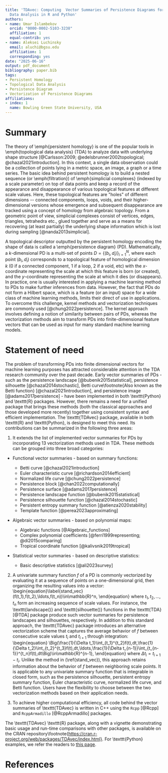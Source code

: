 ```yaml
---
title: 'TDAvec: Computing  Vector Summaries of Persistence Diagrams for Topological
  Data Analysis in R and Python'
authors:
- name: Umar Islambekov
  orcid: "0000-0002-5103-3238"
  affiliation: 1
  equal-contrib: yes
- name: Aleksei Luchinsky
  email: aluchi@bgsu.edu
  affiliation: 1
  corresponding: yes
date: "2025-06-16"
output: pdf_document
bibliography: paper.bib
tags:
- Persistent Homology
- Topological Data Analysis
- Persistence Diagram
- Vectorization of Persistence Diagrams
affiliations:
- index: 1
  name: Bowling Green State University, USA
---
```



# Summary

The theory of \emph{persistent homology} is one of the popular tools in \emph{topological data analysis} (TDA) to analyze data with underlying shape structure [@Carlsson:2009; @edelsbrunner2002topological; @chazal2021introduction]. In this context, a single data observation could be a collection of points lying in a metric space, an image, a graph or a time series. The basic idea behind persistent homology is to build a nested sequence (or \emph{filtration}) of \emph{simplicial complexes} (indexed by a scale parameter) on top of data points and keep a record of the appearance and disappearance of various topological features at different scale values. Here, these topological features are "holes" of different dimensions -- connected components, loops, voids, and their higher-dimensional versions whose emergence and subsequent disappearance are tracked using a concept of homology from algebraic topology. From a geometric point of view, simplicial complexes consist of vertices, edges, triangles, tetrahedra etc., glued together and serve as a means for recovering (at least partially) the underlying shape information which is lost during sampling [@nanda2013simplicial].

A topological descriptor outputted by the persistent homology encoding the shape of data is called a \emph{persistence diagram} (PD). Mathematically, a $k$-dimensional PD is a multi-set of points $D=\{(b_i,d_i)\}_{i=1}^N$, where each point $(b_i,d_i)$ corresponds to a topological feature of homological dimension $k$ (0 if a connected component, 1 if a loop, 2 if a void, etc) with the $x$-coordinate representing the scale at which this feature is born (or created), and the $y$-coordinate representing the scale at which it dies (or disappears). In practice, one is usually interested in applying a machine learning method to PDs to make further inferences from data. However, the fact that PDs do not form a Hilbert space, which is a feature (or an input) space for a wide class of machine learning methods, limits their direct of use in applications. To overcome this challenge, kernel methods and vectorization techniques are commonly used [@chung2022persistence]. The kernel approach involves defining a notion of similarity between pairs of PDs, whereas the vectorization methods aim to transform PDs into finite-dimensional feature vectors that can be used as input for many standard machine learning models.   

# Statement of need

The problem of transforming PDs into finite dimensional vectors for machine learning purposes has attracted considerable attention in the TDA research community over the past decade. Early vector summaries of PDs - such as the persistence landscape [@bubenik2015statistical], persistence silhouette [@chazal2014stochastic], Betti curve\footnote{Also known as the Betti function} [@chazal2021introduction], and persistence image [@adams2017persistence] - have been implemented in both \texttt{Python} and \texttt{R} packages. However, there remains a need for a unified package that brings these methods (both the classical approaches and those developed more recently) together using consistent syntax and efficient implementation. The \texttt{TDAvec} package, available in both \texttt{R} and \texttt{Python}, is designed to meet this need. Its contributions can be summarized in the following three areas: 

1. It extends the list of implemented vector summaries for PDs by incorporating 13 vectorization methods used in TDA. These methods can be grouped into three broad categories:

  - Functional vector summaries - based on summary functions:
    - Betti curve [@chazal2021introduction]
    - Euler characteristic curve [@richardson2014efficient]
    - Normalized life curve [@chung2022persistence]
    - Persistence block  [@chan2022computationally]
    - Persistence surface [@adams2017persistence]
    - Persistence landscape function [@bubenik2015statistical]
    - Persistence silhouette function [@chazal2014stochastic]
    - Persistent entropy summary function [@atienza2020stability]
    - Template function [@perea2023approximating]

  - Algebraic vector summaries - based on polynomial maps:
    - Algebraic functions [@Algebraic_functions]
    - Complex polynomial coefficients [@ferri1999representing; @di2015comparing]
    - Tropical coordinate function [@kalivsnik2019tropical]
     
  - Statistical vector summaries - based on descriptive statistics:
    - Basic descriptive statistics [@ali2023survey]

2. A univariate summary function $f$ of a PD is commonly vectorized by evaluating it at a sequence of points on a one-dimensional grid, then organizing the resulting values into a vector:
\begin{equation}\label{stand_vec} (f(t_1),f(t_2),\ldots,f(t_n))\in\mathbb{R}^n, \end{equation}
where $t_1, t_2, \ldots, t_n$ form an increasing sequence of scale values. For instance, the \texttt{landscape()} and \texttt{silhouette()} functions in the \texttt{TDA} [@TDA] package produce such vector summaries for persistence landscapes and silhouettes, respectively.
In addition to this standard approach, the \texttt{TDAvec} package introduces an alternative vectorization scheme that captures the average behavior of $f$ between consecutive scale values $t_i$ and $t_{i+1}$ through integration:
\begin{equation} \Big(\frac{1}{\Delta t_1}\int_{t_1}^{t_2}f(t),dt,\frac{1}{\Delta t_2}\int_{t_2}^{t_3}f(t),dt,\ldots,\frac{1}{\Delta t_{n-1}}\int_{t_{n-1}}^{t_n}f(t),dt\Big)\in\mathbb{R}^{n-1}, \end{equation}
where $\Delta t_i = t_{i+1} - t_i$. Unlike the method in (\ref{stand_vec}), this approach retains information about the behavior of $f$ between neighboring scale points. It is applicable to any univariate summary function that is integrable in closed form, such as the persistence silhouette, persistent entropy summary function, Euler characteristic curve, normalized life curve, and Betti function. Users have the flexibility to choose between the two vectorization methods based on their application needs.

3. To achieve higher computational efficiency, all code behind the vector summaries of \texttt{TDAvec} is written in C++ using the `Rcpp` [@Rcpp] and `RcppArmadillo` [@RcppArmadillo] packages. 

The \texttt{TDAvec} \texttt{R} package, along with a vignette demonstrating basic usage and run-time comparisons with other packages, is available on the CRAN repository\footnote{https://cran.r-project.org/web/packages/TDAvec/index.html}. For \texttt{Python} examples, we refer the readers to [this page](https://github.com/ALuchinsky/tdavec/).

# References
